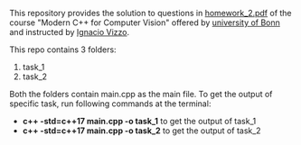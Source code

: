 This repository provides the solution to questions in [homework_2.pdf](https://www.ipb.uni-bonn.de/html/teaching/modern-cpp/homeworks/homework_2.pdf) of 
the course "Modern C++ for Computer Vision" offered by [university of Bonn](https://www.ipb.uni-bonn.de/) and instructed by 
[Ignacio Vizzo](https://github.com/nachovizzo).

This repo contains 3 folders:
1) task_1 
2) task_2

Both the folders contain main.cpp as the main file. To get the output of specific task, run following commands at the terminal:<br/>
* **c++ -std=c++17 main.cpp -o task_1** to get the output of task_1
* **c++ -std=c++17 main.cpp -o task_2** to get the output of task_2
